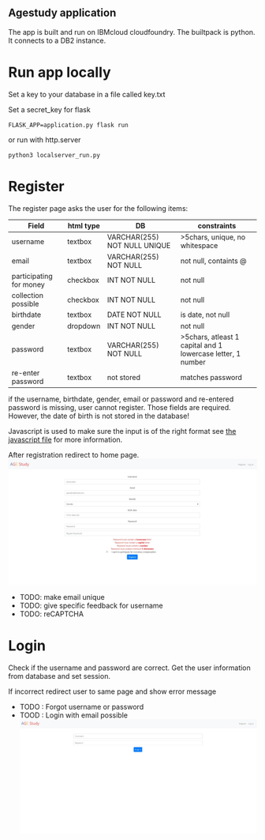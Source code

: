 ## Agestudy application
The app is built and run on IBMcloud cloudfoundry. The builtpack is python.
It connects to a DB2 instance.

# Run app locally
Set a key to your database in a file called key.txt

Set a secret_key for flask

```
FLASK_APP=application.py flask run
```

or run with http.server

```
python3 localserver_run.py
```

# Register
The register page asks the user for the following items:

| <b>Field</b>            | <b>html type</b> | <b>DB</b>                    | <b>constraints</b>                                          |
|-------------------------|------------------|------------------------------|-------------------------------------------------------------|
| username                | textbox          | VARCHAR(255) NOT NULL UNIQUE | >5chars, unique, no whitespace                              |
| email                   | textbox          | VARCHAR(255) NOT NULL        | not null, containts @                                       |
| participating for money | checkbox         | INT NOT NULL                 | not null                                                    |
| collection possible     | checkbox         | INT NOT NULL                 | not null                                                    |
| birthdate               | textbox          | DATE NOT NULL                | is date, not null                                           |
| gender                  | dropdown         | INT NOT NULL                 | not null                                                    |
| password                | textbox          | VARCHAR(255) NOT NULL        | >5chars, atleast 1 capital and 1 lowercase letter, 1 number |
| re-enter password       | textbox          | not stored                   | matches password                                            |

if the username, birthdate, gender, email or password and re-entered password is missing,
user cannot register. Those fields are required.
However, the date of birth is not stored in the database!

Javascript is used to make sure the input is of the right format
see [the javascript file]() for more information.

After registration redirect to home page.
![register](images/register.jpg)

- TODO: make email unique
- TODO: give specific feedback for username
- TODO: reCAPTCHA

# Login
Check if the username and password are correct.
Get the user information from database and set session.

If incorrect redirect user to same page and show error message
- TODO : Forgot username or password
- TOOD : Login with email possible
![login](images/login.jpg)
